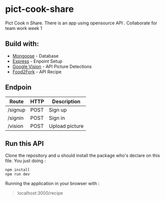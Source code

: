 # pict-cook-share

Pict Cook n Share. There is an app using opensource API . Collaborate for team work week 1

## Build with:
* [Mongoose](https://www.postgresql.org/download/) - Database
* [Express](https://expressjs.com/) - Enpoint Setup
* [Google Vision](https://cloud.google.com/vision/) - API Picture Detections
* [Food2Fork](http://food2fork.com/default#) - API Recipe

## Endpoin
Route | HTTP | Description
------------ | ------------- | -------------
/signup | POST | Sign up 
/signin | POST | Sign in 
/vision | POST | Upload picture

## Run this API
Clone the repository and u should install the package who's declare on this file. You just doing :
```
npm install
npm run dev
```

Running the application in your browser with :
> localhost:3000/recipe